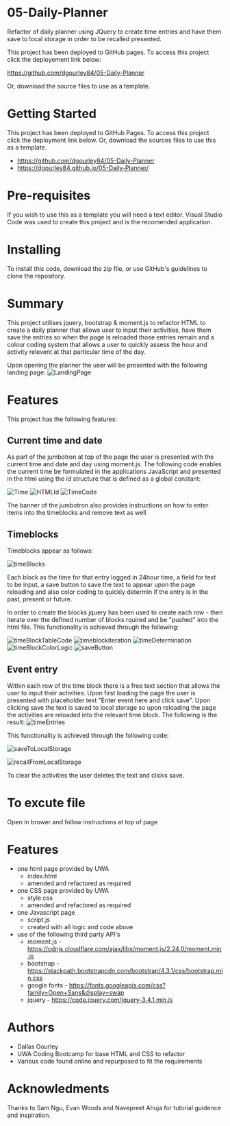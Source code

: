 # 05-Daily-Planner

Refactor of daily planner using JQuery to create time entries and have them save to local storage in order to be recalled presented.

This project has been deployed to GitHub pages. To access this project click the deployement link below:

https://github.com/dgourley84/05-Daily-Planner

Or, download the source files to use as a template.

# Getting Started

This project has been deployed to GitHub Pages. To access this project click the deployment link below. Or, download the sources files to use this as a template.

- https://github.com/dgourley84/05-Daily-Planner
- https://dgourley84.github.io/05-Daily-Planner/

# Pre-requisites

If you wish to use this as a template you will need a text editor. Visual Studio Code was used to create this project and is the recomended application.

# Installing

To install this code, download the zip file, or use GitHub's guidelines to clone the repository.

# Summary

This project utilises jquery, bootstrap & moment.js to refactor HTML to create a daily planner that allows user to input their activities, have them save the entries so when the page is reloaded those entries remain and a colour coding system that allows a user to quickly assess the hour and activity relevent at that particular time of the day.

Upon opening the planner the user will be presented with the following landing page:
![LandingPage](./assets/Images/Landing_Page.png)

# Features

This project has the following features:

## Current time and date
As part of the jumbotron at top of the page the user is presented with the current time and date and day using moment.js. The following code enables the current time be formulated in the applications JavaScript and presented in the html using the id structure that is defined as a global constant:

![Time](./assets/Images/Active_Clock.png)
![HTMLId](./assets/Images/Time_Html.png)
![TimeCode](./assets/Images/Time_Code.png)

The banner of the jumbotron also provides instructions on how to enter items into the timeblocks and remove text as well

## Timeblocks

Timeblocks appear as follows:

![timeBlocks](./assets/Images/Time_blocks.png)

Each block as the time for that entry logged in 24hour time, a field for text to be input, a save button to save the text to appear upon the page reloading and also color coding to quickly determin if the entry is in the past, present or future.

In order to create the blocks jquery has been used to create each row - then iterate over the defined number of blocks rquired and be "pushed" into the html file. This functionality is achieved through the following:

![timeBlockTableCode](./assets/Images/time_block_table_code.png)
![timeblockiteration](/assets/Images/Creationof_timeblocks.png)
![timeDetermination](./assets/Images/Time_block_colorCode.png)
![timeBlockColorLogic](./assets/Images/time_block_table_code_Logic.png)
![saveButton](./assets/Images/Save_button_create_timeblock.png)

## Event entry

Within each row of the time block there is a free text section that allows the user to input their activities. Upon first loading the page the user is presented with placeholder text "Enter event here and click save". Upon clicking save the text is saved to local storage so upon reloading the page the activities are reloaded into the relevant time block. The following is the result:
![timeEntries](./assets/Images/Reloaded_info.png)

This functionality is achieved through the following code:

![saveToLocalStorage](./assets/Images/save_to_localStorage.png)

![recallFromLocalStorage](./assets/Images/Load_Previous_Notes.png)

To clear the activities the user deletes the text and clicks save.

# To excute file

Open in brower and follow instructions at top of page

# Features

- one html page provided by UWA
    - index.html
    - amended and refactored as required
- one CSS page provided by UWA
    - style.css
    - amended and refactored as required
- one Javascript page
    - script.js
    - created with all logic and code above
- use of the following third party API's
    - moment.js - https://cdnjs.cloudflare.com/ajax/libs/moment.js/2.24.0/moment.min.js
    - bootstrap - https://stackpath.bootstrapcdn.com/bootstrap/4.3.1/css/bootstrap.min.css
    - google fonts - https://fonts.googleapis.com/css?family=Open+Sans&display=swap
    - jquery - https://code.jquery.com/jquery-3.4.1.min.js 

# Authors
- Dallas Gourley
- UWA Coding Bootcamp for base HTML and CSS to refactor
- Various code found online and repurposed to fit the requirements

# Acknowledments
Thanks to Sam Ngu, Evan Woods and Navepreet Ahuja for tutorial guidence and inspiration.

